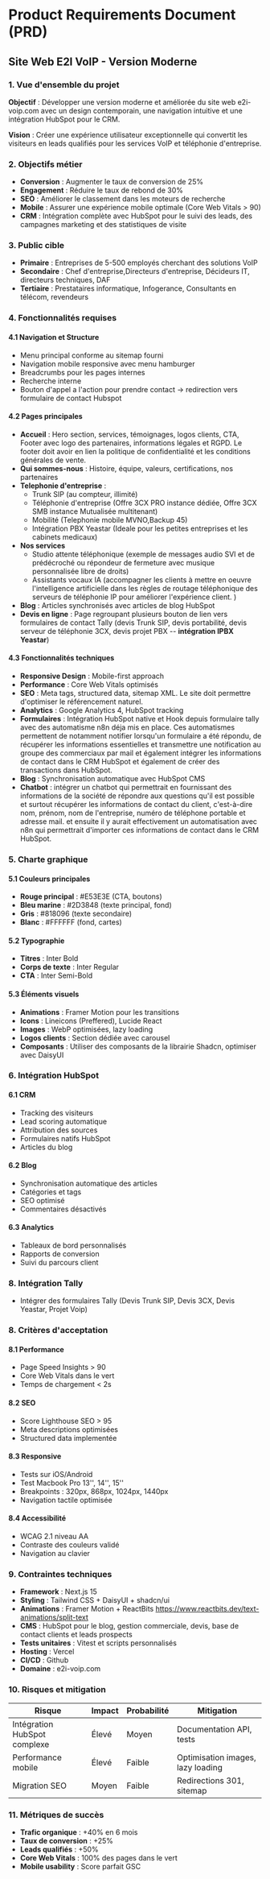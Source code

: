 # Product Requirements Document (PRD)

## Site Web E2I VoIP - Version Moderne

### 1. Vue d'ensemble du projet

**Objectif** : Développer une version moderne et améliorée du site web e2i-voip.com avec un design contemporain, une navigation intuitive et une intégration HubSpot pour le CRM.

**Vision** : Créer une expérience utilisateur exceptionnelle qui convertit les visiteurs en leads qualifiés pour les services VoIP et téléphonie d'entreprise.

### 2. Objectifs métier

- **Conversion** : Augmenter le taux de conversion de 25%
- **Engagement** : Réduire le taux de rebond de 30%
- **SEO** : Améliorer le classement dans les moteurs de recherche
- **Mobile** : Assurer une expérience mobile optimale (Core Web Vitals > 90)
- **CRM** : Intégration complète avec HubSpot pour le suivi des leads, des campagnes marketing et des statistiques de visite

### 3. Public cible

- **Primaire** : Entreprises de 5-500 employés cherchant des solutions VoIP
- **Secondaire** : Chef d'entreprise,Directeurs d'entreprise, Décideurs IT, directeurs techniques, DAF
- **Tertiaire** : Prestataires informatique, Infogerance, Consultants en télécom, revendeurs

### 4. Fonctionnalités requises

#### 4.1 Navigation et Structure

- Menu principal conforme au sitemap fourni
- Navigation mobile responsive avec menu hamburger
- Breadcrumbs pour les pages internes
- Recherche interne
- Bouton d'appel a l'action pour prendre contact -> redirection vers formulaire de contact Hubspot

#### 4.2 Pages principales

- **Accueil** : Hero section, services, témoignages, logos clients, CTA, Footer avec logo des partenaires, informations légales et RGPD. Le footer doit avoir en lien la politique de confidentialité et les conditions générales de vente.
- **Qui sommes-nous** : Histoire, équipe, valeurs, certifications, nos partenaires
- **Telephonie d'entreprise** :
  - Trunk SIP (au compteur, illimité)
  - Téléphonie d'entreprise (Offre 3CX PRO instance dédiée, Offre 3CX SMB instance Mutualisée multitenant)
  - Mobilité (Telephonie mobile MVNO,Backup 45)
  - Intégration PBX Yeastar (Ideale pour les petites entreprises et les cabinets medicaux)
- **Nos services**
  - Studio attente téléphonique (exemple de messages audio SVI et de prédécroché ou répondeur de fermeture avec musique personnalisée libre de droits)
  - Assistants vocaux IA (accompagner les clients à mettre en oeuvre l'intelligence artificielle dans les règles de routage téléphonique des serveurs de téléphonie IP pour améliorer l'expérience client. )
- **Blog** : Articles synchronisés avec articles de blog HubSpot
- **Devis en ligne** : Page regroupant plusieurs bouton de lien vers formulaires de contact Tally (devis Trunk SIP, devis portabilité, devis serveur de téléphonie 3CX, devis projet PBX -- **intégration IPBX Yeastar**)

#### 4.3 Fonctionnalités techniques

- **Responsive Design** : Mobile-first approach
- **Performance** : Core Web Vitals optimisés
- **SEO** : Meta tags, structured data, sitemap XML. Le site doit permettre d'optimiser le référencement naturel.
- **Analytics** : Google Analytics 4, HubSpot tracking
- **Formulaires** : Intégration HubSpot native et Hook depuis formulaire tally avec des automatisme n8n déja mis en place. Ces automatismes permettent de notamment notifier lorsqu'un formulaire a été répondu, de récupérer les informations essentielles et transmettre une notification au groupe des commerciaux par mail et également intégrer les informations de contact dans le CRM HubSpot et également de créer des transactions dans HubSpot.
- **Blog** : Synchronisation automatique avec HubSpot CMS
- **Chatbot** : intégrer un chatbot qui permettrait en fournissant des informations de la société de répondre aux questions qu'il est possible et surtout récupérer les informations de contact du client, c'est-à-dire nom, prénom, nom de l'entreprise, numéro de téléphone portable et adresse mail. et ensuite il y aurait effectivement un automatisation avec n8n qui permettrait d'importer ces informations de contact dans le CRM HubSpot.

### 5. Charte graphique

#### 5.1 Couleurs principales

- **Rouge principal** : #E53E3E (CTA, boutons)
- **Bleu marine** : #2D3848 (texte principal, fond)
- **Gris** : #818096 (texte secondaire)
- **Blanc** : #FFFFFF (fond, cartes)

#### 5.2 Typographie

- **Titres** : Inter Bold
- **Corps de texte** : Inter Regular
- **CTA** : Inter Semi-Bold

#### 5.3 Éléments visuels

- **Animations** : Framer Motion pour les transitions
- **Icons** : Lineicons (Preffered), Lucide React
- **Images** : WebP optimisées, lazy loading
- **Logos clients** : Section dédiée avec carousel
- **Composants** : Utiliser des composants de la librairie Shadcn, optimiser avec DaisyUI

### 6. Intégration HubSpot

#### 6.1 CRM

- Tracking des visiteurs
- Lead scoring automatique
- Attribution des sources
- Formulaires natifs HubSpot
- Articles du blog

#### 6.2 Blog

- Synchronisation automatique des articles
- Catégories et tags
- SEO optimisé
- Commentaires désactivés

#### 6.3 Analytics

- Tableaux de bord personnalisés
- Rapports de conversion
- Suivi du parcours client

### 8. Intégration Tally

- Intégrer des formulaires Tally (Devis Trunk SIP, Devis 3CX, Devis Yeastar, Projet Voip)

### 8. Critères d'acceptation

#### 8.1 Performance

- Page Speed Insights > 90
- Core Web Vitals dans le vert
- Temps de chargement < 2s

#### 8.2 SEO

- Score Lighthouse SEO > 95
- Meta descriptions optimisées
- Structured data implementée

#### 8.3 Responsive

- Tests sur iOS/Android
- Test Macbook Pro 13'', 14'', 15''
- Breakpoints : 320px, 868px, 1024px, 1440px
- Navigation tactile optimisée

#### 8.4 Accessibilité

- WCAG 2.1 niveau AA
- Contraste des couleurs validé
- Navigation au clavier

### 9. Contraintes techniques

- **Framework** : Next.js 15
- **Styling** : Tailwind CSS + DaisyUI + shadcn/ui
- **Animations** : Framer Motion + ReactBits https://www.reactbits.dev/text-animations/split-text
- **CMS** : HubSpot pour le blog, gestion commerciale, devis, base de contact clients et leads prospects
- **Tests unitaires** : Vitest et scripts personnalisés
- **Hosting** : Vercel
- **CI/CD** : Github
- **Domaine** : e2i-voip.com

### 10. Risques et mitigation

| Risque                       | Impact | Probabilité | Mitigation                        |
| ---------------------------- | ------ | ----------- | --------------------------------- |
| Intégration HubSpot complexe | Élevé  | Moyen       | Documentation API, tests          |
| Performance mobile           | Élevé  | Faible      | Optimisation images, lazy loading |
| Migration SEO                | Moyen  | Faible      | Redirections 301, sitemap         |

### 11. Métriques de succès

- **Trafic organique** : +40% en 6 mois
- **Taux de conversion** : +25%
- **Leads qualifiés** : +50%
- **Core Web Vitals** : 100% des pages dans le vert
- **Mobile usability** : Score parfait GSC
